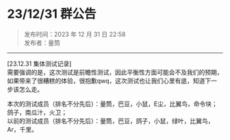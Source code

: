 # 23/12/31 群公告

> 发布时间：2023 年 12 月 31 日 22:58  
  发布者：量筒

---

[23.12.31 集体测试记录]  
需要强调的是，这次测试是前瞻性测试，因此平衡性方面可能会不及我们的预期，如果带来了很糟糕的体验，很抱歉qwq，这次测试也让我们心里有底，知道下一步该怎么走。

本次的测试成员（排名不分先后）：量筒，巴豆，小鼠，E尘，比翼鸟，命令块；鸽子，南瓜汁，火卫；  
以前的测试成员（排名不分先后）：量筒，巴豆，鸽子，小鼠，绿叶，比翼鸟，Ar，千里。
